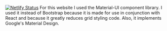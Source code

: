 [![Netlify Status](https://api.netlify.com/api/v1/badges/9145378b-3550-45dd-91fb-6d0cf70a70e7/deploy-status)](https://app.netlify.com/sites/epic-lumiere-85a9e7/deploys)
For this website I used the Material-UI component library. I used it instead of Bootstrap because it is made for use in conjunction with React and because it greatly reduces grid styling code. Also, it implements Google's Material Design.